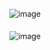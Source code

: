 
![image](https://github.com/user-attachments/assets/02133fd9-5814-47e4-9327-7b981f65ec53)
###
![image](https://github.com/user-attachments/assets/673e94ea-21cd-4b7f-ba6a-8d3e7f1a669e)




